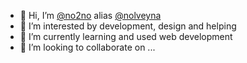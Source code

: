 - 👋 Hi, I’m <a href="https://no2no.eu.org" target="_blank" title="My Website">@no2no</a> alias <a href="https://github.com/nolveyna" target="_blank" title="My GitHub Repository">@nolveyna</a>
- 👀 I’m interested by development, design and helping
- 🌱 I’m currently learning and used web development
- 💞️ I’m looking to collaborate on ...

<!---
no2no/no2no is a ✨ special ✨ repository because its `README.md` (this file) appears on your GitHub profile.
You can click the Preview link to take a look at your changes.
--->
